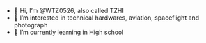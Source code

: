 - 👋 Hi, I’m @WTZ0526, also called TZHI
- 👀 I’m interested in technical hardwares, aviation, spaceflight and photograph
- 🌱 I’m currently learning in High school
